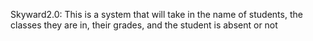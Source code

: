 Skyward2.0:
This is a system that will take in the name of students, the classes they are in, their grades, and the student is absent or not
